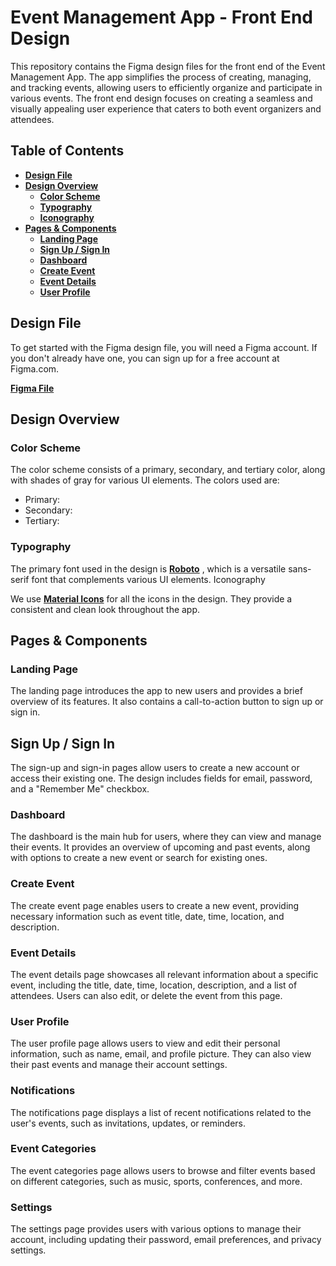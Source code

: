 # Event Management App - Front End Design

This repository contains the Figma design files for the front end of the Event Management App. The app simplifies the process of creating, managing, and tracking events, allowing users to efficiently organize and participate in various events. The front end design focuses on creating a seamless and visually appealing user experience that caters to both event organizers and attendees.

## Table of Contents

- **[Design File](#Design-File)**
- **[Design Overview](#Design-Overview)**
    - **[Color Scheme](#Color-Scheme)**
    - **[Typography](#Typography)**
    - **[Iconography](#Iconography)**
- **[Pages & Components](#Pages&Components)**
    - **[Landing Page](#LandingPage)**
    - **[Sign Up / Sign In](#SignUp/SignIn)**
    - **[Dashboard](#Dashboard)**
    - **[Create Event](#CreateEvent)**
    - **[Event Details](#EventDetails)**
    - **[User Profile](#UserProfile)**

## Design File

To get started with the Figma design file, you will need a Figma account. If you don't already have one, you can sign up for a free account at Figma.com.

**[Figma File](https://www.figma.com/file/7AgnbnirRLTBblcF5zGi0b/Level-Up-Events?node-id=0%3A1&t=S92f8i3LGud1CiMn-1)**

## Design Overview
### Color Scheme

The color scheme consists of a primary, secondary, and tertiary color, along with shades of gray for various UI elements. The colors used are:

- Primary:
- Secondary:
- Tertiary:

### Typography

The primary font used in the design is **[Roboto](https://fonts.google.com/specimen/Roboto)** , which is a versatile sans-serif font that complements various UI elements.
Iconography

We use **[Material Icons](https://material.io/resources/icons/)** for all the icons in the design. They provide a consistent and clean look throughout the app.

## Pages & Components

### Landing Page

The landing page introduces the app to new users and provides a brief overview of its features. It also contains a call-to-action button to sign up or sign in.

## Sign Up / Sign In

The sign-up and sign-in pages allow users to create a new account or access their existing one. The design includes fields for email, password, and a "Remember Me" checkbox.

### Dashboard

The dashboard is the main hub for users, where they can view and manage their events. It provides an overview of upcoming and past events, along with options to create a new event or search for existing ones.

### Create Event

The create event page enables users to create a new event, providing necessary information such as event title, date, time, location, and description.

### Event Details

The event details page showcases all relevant information about a specific event, including the title, date, time, location, description, and a list of attendees. Users can also edit, or delete the event from this page.

### User Profile

The user profile page allows users to view and edit their personal information, such as name, email, and profile picture. They can also view their past events and manage their account settings.

### Notifications

The notifications page displays a list of recent notifications related to the user's events, such as invitations, updates, or reminders.

### Event Categories

The event categories page allows users to browse and filter events based on different categories, such as music, sports, conferences, and more.

### Settings

The settings page provides users with various options to manage their account, including updating their password, email preferences, and privacy settings.
